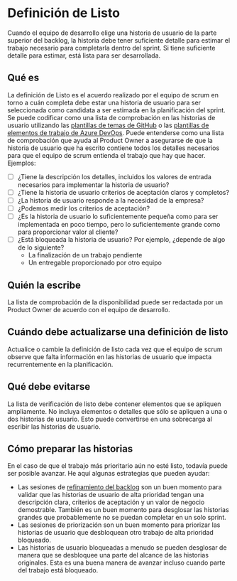 # Definición de Listo

Cuando el equipo de desarrollo elige una historia de usuario de la parte superior del backlog, la historia debe tener suficiente detalle para estimar el trabajo necesario para completarla dentro del sprint. Si tiene suficiente detalle para estimar, está lista para ser desarrollada.

## Qué es

La definición de Listo es el acuerdo realizado por el equipo de scrum en torno a cuán completa debe estar una historia de usuario para ser seleccionada como candidata a ser estimada en la planificación del sprint. Se puede codificar como una lista de comprobación en las historias de usuario utilizando las [plantillas de temas de GitHub](https://docs.github.com/en/communities/using-templates-to-encourage-useful-issues-and-pull-requests/configuring-issue-templates-for-your-repository) o las [plantillas de elementos de trabajo de Azure DevOps](https://docs.microsoft.com/en-us/azure/devops/boards/backlogs/work-item-template?view=azure-devops&tabs=browser).
Puede entenderse como una lista de comprobación que ayuda al Product Owner a asegurarse de que la historia de usuario que ha escrito contiene todos los detalles necesarios para que el equipo de scrum entienda el trabajo que hay que hacer.
Ejemplos:

- [ ] ¿Tiene la descripción los detalles, incluidos los valores de entrada necesarios para implementar la historia de usuario?
- [ ] ¿Tiene la historia de usuario criterios de aceptación claros y completos?
- [ ] ¿La historia de usuario responde a la necesidad de la empresa?
- [ ] ¿Podemos medir los criterios de aceptación?
- [ ] ¿Es la historia de usuario lo suficientemente pequeña como para ser implementada en poco tiempo, pero lo suficientemente grande como para proporcionar valor al cliente?
- [ ] ¿Está bloqueada la historia de usuario? Por ejemplo, ¿depende de algo de lo siguiente?
  - La finalización de un trabajo pendiente
  - Un entregable proporcionado por otro equipo

## Quién la escribe

La lista de comprobación de la disponibilidad puede ser redactada por un Product Owner de acuerdo con el equipo de desarrollo.

## Cuándo debe actualizarse una definición de listo

Actualice o cambie la definición de listo cada vez que el equipo de scrum observe que falta información en las historias de usuario que impacta recurrentemente en la planificación.

## Qué debe evitarse

La lista de verificación de listo debe contener elementos que se apliquen ampliamente. No incluya elementos o detalles que sólo se apliquen a una o dos historias de usuario. Esto puede convertirse en una sobrecarga al escribir las historias de usuario.

## Cómo preparar las historias

En el caso de que el trabajo más prioritario aún no esté listo, todavía puede ser posible avanzar. He aquí algunas estrategias que pueden ayudar:

- Las sesiones de [refinamiento del backlog](./../gestión%20de%20backlog/README.md) son un buen momento para validar que las historias de usuario de alta prioridad tengan una descripción clara, criterios de aceptación y un valor de negocio demostrable. También es un buen momento para desglosar las historias grandes que probablemente no se puedan completar en un solo sprint.
- Las sesiones de priorización son un buen momento para priorizar las historias de usuario que desbloquean otro trabajo de alta prioridad bloqueado.
- Las historias de usuario bloqueadas a menudo se pueden desglosar de manera que se desbloquee una parte del alcance de las historias originales. Esta es una buena manera de avanzar incluso cuando parte del trabajo está bloqueado.

